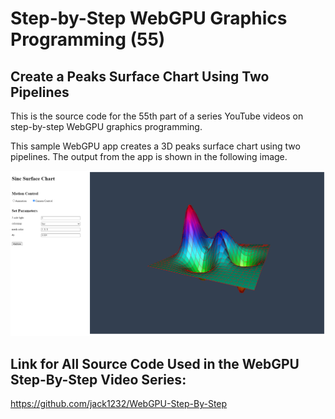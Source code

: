 # Step-by-Step WebGPU Graphics Programming (55) 
## Create a Peaks Surface Chart Using Two Pipelines

This is the source code for the 55th part of a series YouTube videos on step-by-step WebGPU graphics programming.

This sample WebGPU app creates a 3D peaks surface chart using two pipelines. The output from the app is shown in the following image.

![image01](dist/assets/image01.png)

## Link for All Source Code Used in the WebGPU Step-By-Step Video Series:

https://github.com/jack1232/WebGPU-Step-By-Step